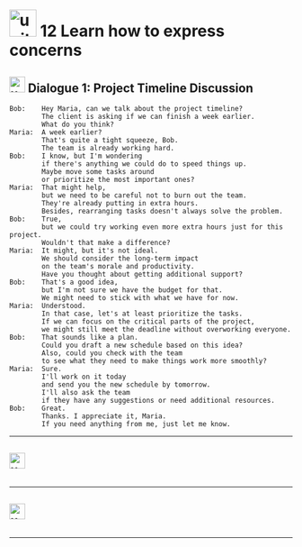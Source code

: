# <img width="48" height="48" src="https://img.icons8.com/emoji/48/united-kingdom-emoji.png" alt="united-kingdom-emoji"/>  12 Learn how to express concerns

## <img width="28" height="28" src="https://img.icons8.com/emoji/28/united-kingdom-emoji.png" alt="united-kingdom-emoji"/> Dialogue 1: Project Timeline Discussion

```
Bob:    Hey Maria, can we talk about the project timeline?      
        The client is asking if we can finish a week earlier.
        What do you think?
Maria:  A week earlier?
        That's quite a tight squeeze, Bob.
        The team is already working hard.
Bob:    I know, but I'm wondering
        if there's anything we could do to speed things up.
        Maybe move some tasks around
        or prioritize the most important ones?
Maria:  That might help,
        but we need to be careful not to burn out the team.
        They're already putting in extra hours.
        Besides, rearranging tasks doesn't always solve the problem.
Bob:    True,
        but we could try working even more extra hours just for this project.
        Wouldn't that make a difference?
Maria:  It might, but it's not ideal.
        We should consider the long-term impact
        on the team's morale and productivity.
        Have you thought about getting additional support?
Bob:    That's a good idea,
        but I'm not sure we have the budget for that.
        We might need to stick with what we have for now.
Maria:  Understood.
        In that case, let's at least prioritize the tasks.
        If we can focus on the critical parts of the project,
        we might still meet the deadline without overworking everyone.
Bob:    That sounds like a plan.
        Could you draft a new schedule based on this idea?
        Also, could you check with the team
        to see what they need to make things work more smoothly?
Maria:  Sure.
        I'll work on it today
        and send you the new schedule by tomorrow.
        I'll also ask the team
        if they have any suggestions or need additional resources.
Bob:    Great.
        Thanks. I appreciate it, Maria.
        If you need anything from me, just let me know.
```

---

## <img width="28" height="28" src="https://img.icons8.com/emoji/28/united-kingdom-emoji.png" alt="united-kingdom-emoji"/> 

```

```

---

## <img width="28" height="28" src="https://img.icons8.com/emoji/28/united-kingdom-emoji.png" alt="united-kingdom-emoji"/> 

```

```

---
